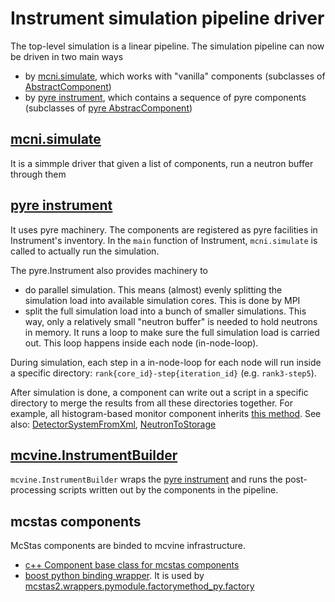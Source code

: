 # Instrument simulation pipeline driver

The top-level simulation is a linear pipeline.
The simulation pipeline can now be driven in two main ways

* by [mcni.simulate](https://github.com/mcvine/mcvine/blob/62369e564a491dcfd378475084c54b81e022a461/packages/mcni/python/mcni/__init__.py#L27),
  which works with "vanilla" components 
  (subclasses of [AbstractComponent](https://github.com/mcvine/mcvine/blob/62369e564a491dcfd378475084c54b81e022a461/packages/mcni/python/mcni/AbstractComponent.py))
* by [pyre instrument](https://github.com/mcvine/mcvine/blob/62369e564a491dcfd378475084c54b81e022a461/packages/mcni/python/mcni/pyre_support/Instrument.py), 
  which contains a sequence of pyre components 
  (subclasses of [pyre AbstracComponent](https://github.com/mcvine/mcvine/blob/62369e564a491dcfd378475084c54b81e022a461/packages/mcni/python/mcni/pyre_support/AbstractComponent.py))


## [mcni.simulate](https://github.com/mcvine/mcvine/blob/62369e564a491dcfd378475084c54b81e022a461/packages/mcni/python/mcni/__init__.py#L27)

It is a simmple driver that given a list of components, run a neutron buffer through them

## [pyre instrument](https://github.com/mcvine/mcvine/blob/62369e564a491dcfd378475084c54b81e022a461/packages/mcni/python/mcni/pyre_support/Instrument.py)

It uses pyre machinery. The components are registered as pyre facilities in Instrument's inventory. In the `main` function of Instrument, `mcni.simulate` is called to actually run the simulation.

The pyre.Instrument also provides machinery to 
* do parallel simulation. This means (almost) evenly splitting the simulation load into available simulation cores. This is done by MPI
* split the full simulation load into a bunch of smaller simulations. This way, only a relatively small "neutron buffer" is needed to hold neutrons in memory. It runs a loop to make sure the full simulation load is carried out. This loop happens inside each node (in-node-loop).

During simulation, each step in a in-node-loop for each node will run inside a specific directory: `rank{core_id}-step{iteration_id}` (e.g. `rank3-step5`).

After simulation is done, a component can write out a script in a specific directory to merge the results from all these directories together. For example, all histogram-based monitor component inherits
[this method](https://github.com/mcvine/mcvine/blob/1807ea3c1ac7bfb4450e6e89b249e8a4304317ef/packages/mcni/python/mcni/components/HistogramBasedMonitorMixin.py#L74). See also: [DetectorSystemFromXml](https://github.com/mcvine/mcvine/blob/62369e564a491dcfd378475084c54b81e022a461/packages/mccomponents/python/mccomponents/pyre_support/components/DetectorSystemFromXml.py#L89), [NeutronToStorage](https://github.com/mcvine/mcvine/blob/42b190cb3f67e8018464f5029dfb69f373cb6649/packages/mcni/python/mcni/pyre_components/NeutronToStorage.py#L63)


## [mcvine.InstrumentBuilder](https://github.com/mcvine/mcvine/blob/62369e564a491dcfd378475084c54b81e022a461/packages/mcvine/python/mcvine/applications/InstrumentBuilder.py)

`mcvine.InstrumentBuilder` wraps the [pyre instrument](https://github.com/mcvine/mcvine/blob/62369e564a491dcfd378475084c54b81e022a461/packages/mcni/python/mcni/pyre_support/Instrument.py) and runs the post-processing scripts written out by the components in the pipeline.


## mcstas components
McStas components are binded to mcvine infrastructure.

* [c++ Component base class for mcstas components](https://github.com/mcvine/mcvine/blob/1807ea3c1ac7bfb4450e6e89b249e8a4304317ef/packages/legacycomponents/mcstas2/lib/Component.h#L24)
* [boost python binding wrapper](https://github.com/mcvine/mcvine/blob/1807ea3c1ac7bfb4450e6e89b249e8a4304317ef/packages/legacycomponents/mcstas2/mcstas2bpmodule/wrap_mcni_integration_Component.cc#L24). It is used by [mcstas2.wrappers.pymodule.factorymethod_py.factory](https://github.com/mcvine/mcvine/blob/62369e564a491dcfd378475084c54b81e022a461/packages/legacycomponents/mcstas2/python/mcstas2/wrappers/pymodule/factorymethod_py.py#L18)
